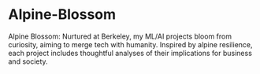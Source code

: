 # Alpine-Blossom
Alpine Blossom: Nurtured at Berkeley, my ML/AI projects bloom from curiosity, aiming to merge tech with humanity. Inspired by alpine resilience, each project includes thoughtful analyses of their implications for business and society.
